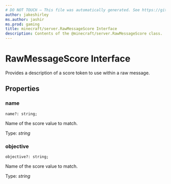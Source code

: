 ```yaml
---
# DO NOT TOUCH — This file was automatically generated. See https://github.com/mojang/minecraftapidocsgenerator to modify descriptions, examples, etc.
author: jakeshirley
ms.author: jashir
ms.prod: gaming
title: minecraft/server.RawMessageScore Interface
description: Contents of the @minecraft/server.RawMessageScore class.
---
```

# RawMessageScore Interface

Provides a description of a score token to use within a raw message.

## Properties

### **name**
`name?: string;`

Name of the score value to match.

Type: *string*

### **objective**
`objective?: string;`

Name of the score value to match.

Type: *string*
